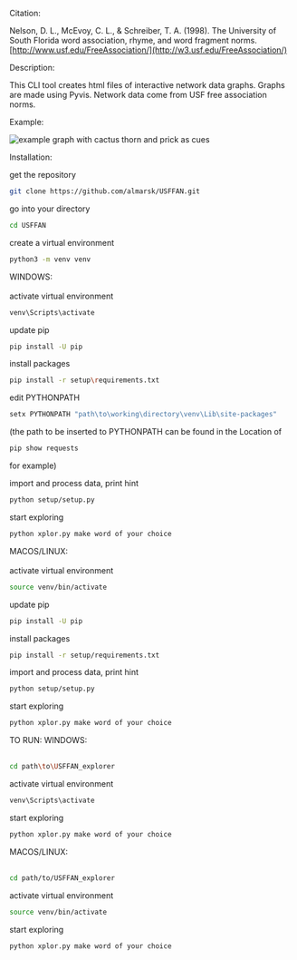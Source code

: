 Citation:

Nelson, D. L., McEvoy, C. L., & Schreiber, T. A. (1998). The University of South Florida word association, rhyme, and word fragment norms. [http://www.usf.edu/FreeAssociation/](http://w3.usf.edu/FreeAssociation/)

Description:

This CLI tool creates html files of interactive network data graphs. Graphs are made using Pyvis. Network data come from USF free association norms.

Example:

![example graph with cactus thorn and prick as cues](https://raw.githubusercontent.com/almarsk/USFFAN/main/example.png)


Installation:

get the repository
```sh
git clone https://github.com/almarsk/USFFAN.git
```
go into your directory
```sh
cd USFFAN
```
create a virtual environment
```sh
python3 -m venv venv
```
WINDOWS:<br><br>
activate virtual environment
```sh
venv\Scripts\activate
```
update pip
```sh
pip install -U pip
```
install packages
```sh
pip install -r setup\requirements.txt
```
edit PYTHONPATH
```sh
setx PYTHONPATH "path\to\working\directory\venv\Lib\site-packages"
```
(the path to be inserted to PYTHONPATH can be found in the Location of
```sh
pip show requests
```
for example)<br>

import and process data, print hint
```sh
python setup/setup.py
```
start exploring
```sh
python xplor.py make word of your choice
```

MACOS/LINUX:<br><br>
activate virtual environment
```sh
source venv/bin/activate
```
update pip
```sh
pip install -U pip
```
install packages
```sh
pip install -r setup/requirements.txt
```
import and process data, print hint
```sh
python setup/setup.py
```
start exploring
```sh
python xplor.py make word of your choice
```

TO RUN:
WINDOWS:<br><br>
```sh
cd path\to\USFFAN_explorer
```
activate virtual environment
```sh
venv\Scripts\activate
```
start exploring
```sh
python xplor.py make word of your choice
```
MACOS/LINUX:<br><br>
```sh
cd path/to/USFFAN_explorer
```
activate virtual environment
```sh
source venv/bin/activate
```
start exploring
```sh
python xplor.py make word of your choice
```
